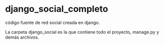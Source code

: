 # django_social_completo
código fuente de red social creada en django.

La carpeta django_social es la que contiene todo el proyecto, manage.py y demás archivos.
